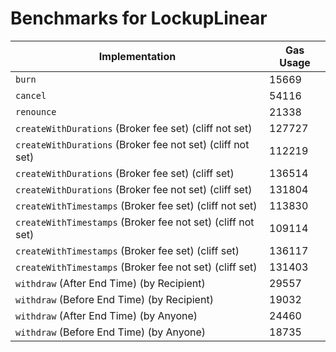 # Benchmarks for LockupLinear

| Implementation                                              | Gas Usage |
| ----------------------------------------------------------- | --------- |
| `burn`                                                      | 15669     |
| `cancel`                                                    | 54116     |
| `renounce`                                                  | 21338     |
| `createWithDurations` (Broker fee set) (cliff not set)      | 127727    |
| `createWithDurations` (Broker fee not set) (cliff not set)  | 112219    |
| `createWithDurations` (Broker fee set) (cliff set)          | 136514    |
| `createWithDurations` (Broker fee not set) (cliff set)      | 131804    |
| `createWithTimestamps` (Broker fee set) (cliff not set)     | 113830    |
| `createWithTimestamps` (Broker fee not set) (cliff not set) | 109114    |
| `createWithTimestamps` (Broker fee set) (cliff set)         | 136117    |
| `createWithTimestamps` (Broker fee not set) (cliff set)     | 131403    |
| `withdraw` (After End Time) (by Recipient)                  | 29557     |
| `withdraw` (Before End Time) (by Recipient)                 | 19032     |
| `withdraw` (After End Time) (by Anyone)                     | 24460     |
| `withdraw` (Before End Time) (by Anyone)                    | 18735     |
